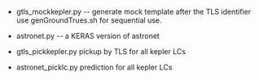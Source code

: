 
- gtls_mockkepler.py -- generate mock template after the TLS identifier
 use genGroundTrues.sh for sequential use.
- astronet.py -- a KERAS version of astronet

- gtls_pickkepler.py pickup by TLS for all kepler LCs
- astronet_picklc.py prediction for all kepler LCs
